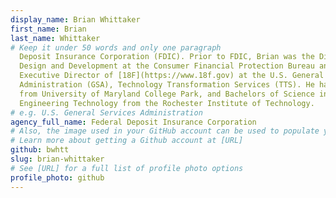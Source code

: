 ```yaml
---
display_name: Brian Whittaker
first_name: Brian
last_name: Whittaker
# Keep it under 50 words and only one paragraph
  Deposit Insurance Corporation (FDIC). Prior to FDIC, Brian was the Director of
  Design and Development at the Consumer Financial Protection Bureau and acting
  Executive Director of [18F](https://www.18f.gov) at the U.S. General Services
  Administration (GSA), Technology Transformation Services (TTS). He has a MBA
  from University of Maryland College Park, and Bachelors of Science in Computer
  Engineering Technology from the Rochester Institute of Technology.
# e.g. U.S. General Services Administration
agency_full_name: Federal Deposit Insurance Corporation
# Also, the image used in your GitHub account can be used to populate your digital.gov profile photo.
# Learn more about getting a Github account at [URL]
github: bwhtt
slug: brian-whittaker
# See [URL] for a full list of profile photo options
profile_photo: github
---
```

